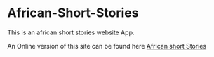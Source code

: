 # African-Short-Stories

This is an african short stories website App.

An Online version of this site can be found here [African short Stories](http://african-short-story.bitballoon.com/)
